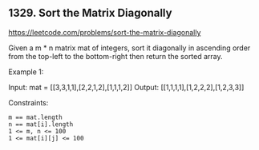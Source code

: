 ## 1329. Sort the Matrix Diagonally

https://leetcode.com/problems/sort-the-matrix-diagonally

Given a m \* n matrix mat of integers, sort it diagonally in ascending order from the top-left to the bottom-right then return the sorted array.

Example 1:

Input: mat = [[3,3,1,1],[2,2,1,2],[1,1,1,2]]
Output: [[1,1,1,1],[1,2,2,2],[1,2,3,3]]

Constraints:

    m == mat.length
    n == mat[i].length
    1 <= m, n <= 100
    1 <= mat[i][j] <= 100

